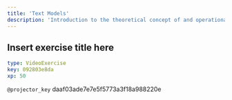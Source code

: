 ```yaml
---
title: 'Text Models'
description: 'Introduction to the theoretical concept of and operational models of text . '
---
```


## Insert exercise title here

```yaml
type: VideoExercise
key: 092803e8da
xp: 50
```

`@projector_key`
daaf03ade7e7e5f5773a3f18a988220e

